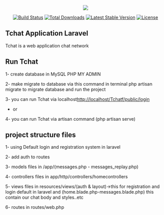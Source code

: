 <p align="center"><img src="https://laravel.com/assets/img/components/logo-laravel.svg"></p>

<p align="center">
<a href="https://travis-ci.org/laravel/framework"><img src="https://travis-ci.org/laravel/framework.svg" alt="Build Status"></a>
<a href="https://packagist.org/packages/laravel/framework"><img src="https://poser.pugx.org/laravel/framework/d/total.svg" alt="Total Downloads"></a>
<a href="https://packagist.org/packages/laravel/framework"><img src="https://poser.pugx.org/laravel/framework/v/stable.svg" alt="Latest Stable Version"></a>
<a href="https://packagist.org/packages/laravel/framework"><img src="https://poser.pugx.org/laravel/framework/license.svg" alt="License"></a>
</p>

## Tchat Application Laravel 

Tchat is a web application chat network

## Run Tchat
1- create database in MySQL PHP MY ADMIN 

2- make migrate to database via this command in terminal php artisan migrate to migrate database and run the project

3- you can run Tchat via localhost[http://localhost/Tchatf/public/login](http://localhost/Tchatf/public/login)

- or

4- you can run Tchat via artisan command (php artisan serve)

## project structure files 

1- using Default login and registration system in laravel

2- add auth to routes

3- models files in /app/(messages.php - messages_replay.php)

4- controllers files in app/http/controllers/homecontrollers

5- views files in resources/views/(auth & layout)->this for registration and login default in laravel and (home.blade.php-messages.blade.php) this contain our chat body and styles..etc

6- routes in routes/web.php

